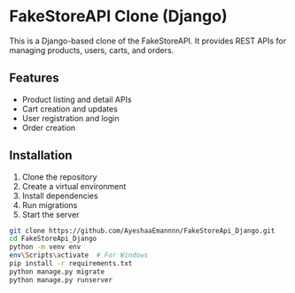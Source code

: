 # FakeStoreAPI Clone (Django)

This is a Django-based clone of the FakeStoreAPI. It provides REST APIs for managing products, users, carts, and orders.

## Features

- Product listing and detail APIs
- Cart creation and updates
- User registration and login
- Order creation


## Installation

1. Clone the repository  
2. Create a virtual environment  
3. Install dependencies  
4. Run migrations  
5. Start the server

```bash
git clone https://github.com/AyeshaaEmannnn/FakeStoreApi_Django.git
cd FakeStoreApi_Django
python -m venv env
env\Scripts\activate  # For Windows
pip install -r requirements.txt
python manage.py migrate
python manage.py runserver